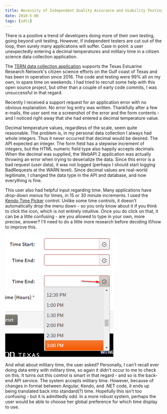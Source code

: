 ```yaml
---
title: Necessity of Independent Quality Assurance and Usability Testing
date: 2018-5-06
tags: [sdlc]
---
```


There is a positive a trend of developers doing more of their own testing, going beyond unit testing. However, if independent testers are cut out of the loop, then surely many applications will suffer. Case in point: a user unexpectedly entering a decimal temperatures and military time in a citizen science data collection application.

The [TERN data collection application](http://tern.audubon.org) supports the Texas Estuarine Research Network's citizen science efforts on the Gulf coast of Texas and has been in operation since 2016. The code and testing were 99% all on my own, in spare time on weekends. I had tried to recruit some help with this open source project, but other than a couple of early code commits, I was unsuccessful in that regard.

Recently I received a support request for an application error with no obvious explanation. No error log entry was written. Thankfully after a few e-mails, the user sent me a screenshot of the error and the form contents - and I noticed right away that she had entered a decimal temperature value.

Decimal temperature values, regardless of the scale, seem quite reasonable. The problem is, in my personal data collection I always had whole integers. Thus it never occurred that decimal would be desired. The API expected an integer. The form field has a stepwise increment of integers, but the HTML numeric field type also happily accepts decimals. When the decimal was supplied, the WebAPI 2 application was actually throwing an error when trying to deserialize the data. Since this error is a bad request (user data), it was not logged (perhaps I should start logging BadRequests at the WARN level). Since decimal values are real-world legitimate, I changed the data type in the API and database, and now everything is fine.

This user also had helpful input regarding time. Many applications have drop-down menus for times, in 15 or 30 minute increments. I used the [Kendo Time Picker](https://demos.telerik.com/kendo-ui/timepicker/index) control. Unlike some time controls, it doesn't automatically drop the menu down - so you only know about it if you think to click the icon, which is not entirely intuitive. Once you do click on that, it can be a little confusing - are you allowed to type in your own, more precise, answer? I'll need to do a little more research before deciding if/how to improve this.

<img src="/images/time_picker_1.png" width="361" height="117" class="center-block">
<img src="/images/time_picker_2.png" width="348" height="276" class="center-block">

And what about military time, the user asked? Personally, I can't recall ever doing data entry with military time, so again it didn't occur to me to check on this. It turns out this control is smart in that regard - and so is the back-end API service. The system accepts military time. However, because of changes in format between Angular, Kendo, and .NET code, it ends up being translated back into standard(?) time. Hopefully this isn't too confusing - but it is admittedly odd. In a more robust system, perhaps the user would be able to choose her global preference for which time display to use.
